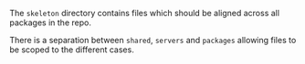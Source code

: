 The `skeleton` directory contains files which should be aligned across all
packages in the repo.

There is a separation between `shared`, `servers` and `packages` allowing files
to be scoped to the different cases.
